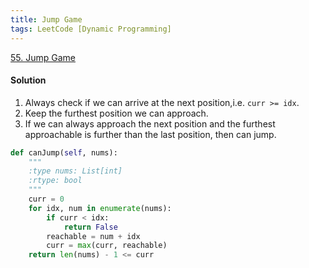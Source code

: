 ```yaml
---
title: Jump Game
tags: LeetCode [Dynamic Programming]
---
```


[55. Jump Game](https://leetcode.com/problems/jump-game/)
#### Solution 
1. Always check if we can arrive at the next position,i.e. `curr >= idx`.  
1. Keep the furthest position we can approach.  
1. If we can always approach the next position and the furthest approachable is further than the last position, then can jump.  
```python
def canJump(self, nums):
    """
    :type nums: List[int]
    :rtype: bool
    """
    curr = 0
    for idx, num in enumerate(nums):
        if curr < idx:
            return False
        reachable = num + idx
        curr = max(curr, reachable)
    return len(nums) - 1 <= curr
```